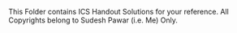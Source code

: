 This Folder contains ICS Handout Solutions for your reference. All Copyrights belong to Sudesh Pawar (i.e. Me) Only.
